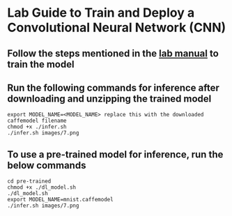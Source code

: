 # Lab Guide to Train and Deploy a Convolutional Neural Network (CNN)

## Follow the steps mentioned in the [lab manual](https://github.com/janakiramm/cnn-lab/blob/master/DIGITS-Lab-Manual.pdf) to train the model

## Run the following commands for inference after downloading and unzipping the trained model
```
export MODEL_NAME=<MODEL_NAME> replace this with the downloaded caffemodel filename
chmod +x ./infer.sh
./infer.sh images/7.png
```

## To use a pre-trained model for inference, run the below commands
```
cd pre-trained
chmod +x ./dl_model.sh
./dl_model.sh
export MODEL_NAME=mnist.caffemodel
./infer.sh images/7.png
```
